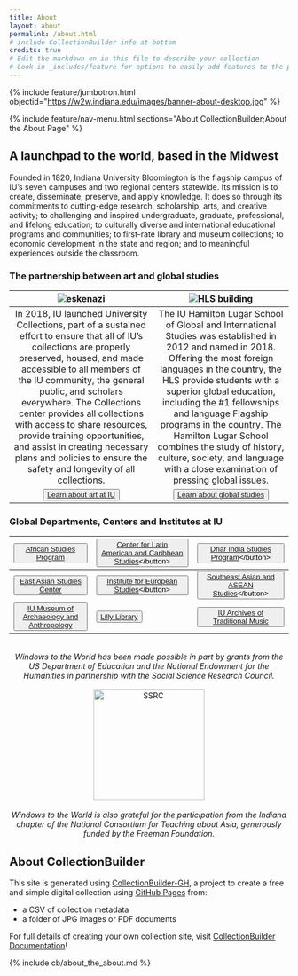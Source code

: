 ```yaml
---
title: About
layout: about
permalink: /about.html
# include CollectionBuilder info at bottom
credits: true
# Edit the markdown on in this file to describe your collection
# Look in _includes/feature for options to easily add features to the page
---
```


{% include feature/jumbotron.html objectid="https://w2w.indiana.edu/images/banner-about-desktop.jpg" %}

{% include feature/nav-menu.html sections="About CollectionBuilder;About the About Page" %}

## **A launchpad to the world, based in the Midwest**

Founded in 1820, Indiana University Bloomington is the flagship campus of IU’s seven campuses and two regional centers statewide. Its mission is to create, disseminate, preserve, and apply knowledge. It does so through its commitments to cutting-edge research, scholarship, arts, and creative activity; to challenging and inspired undergraduate, graduate, professional, and lifelong education; to culturally diverse and international educational programs and communities; to first-rate library and museum collections; to economic development in the state and region; and to meaningful experiences outside the classroom.

### **The partnership between art and global studies**

| <img src="https://w2w.indiana.edu/images/ghana-map-2-2.png" alt="eskenazi"/> | <img src="https://w2w.indiana.edu/images/ghana-map-2-1.png" alt="HLS building"/> |
| :---: | :---: |
| In 2018, IU launched University Collections, part of a sustained effort to ensure that all of IU’s collections are properly preserved, housed, and made accessible to all members of the IU community, the general public, and scholars everywhere. The Collections center provides all collections with access to share resources, provide training opportunities, and assist in creating necessary plans and policies to ensure the safety and longevity of all collections. | The IU Hamilton Lugar School of Global and International Studies was established in 2012 and named in 2018. Offering the most foreign languages in the country, the HLS provide students with a superior global education, including the #1 fellowships and language Flagship programs in the country. The Hamilton Lugar School combines the study of history, culture, society, and language with a close examination of pressing global issues. |
| <button class="button">[Learn about art at IU](https://collections.iu.edu/about/index.html) | <button class="button">[Learn about global studies](https://hls.indiana.edu/index.html)</button> |  

### **Global Departments, Centers and Institutes at IU**  
| <button class="button">[African Studies Program](https://africanstudies.indiana.edu/index.html)</button> | <button class="button">[Center for Latin American and Caribbean Studies](https://clacs.indiana.edu/?_gl=1*15do015*_ga*MTg5ODUzNDAyMi4xNjYyOTkwOTc2*_ga_61CH0D2DQW*MTY2OTg0MDM4Ni40LjEuMTY2OTg0MTIyOC4wLjAuMA..)</button> | <button class="button">[Dhar India Studies Program](https://indiast.indiana.edu/?_gl=1*15do015*_ga*MTg5ODUzNDAyMi4xNjYyOTkwOTc2*_ga_61CH0D2DQW*MTY2OTg0MDM4Ni40LjEuMTY2OTg0MTIyOC4wLjAuMA..)</button> |
| --- | --- | --- |
| <button class="button">[East Asian Studies Center](https://easc.indiana.edu/index.html)</button> | <button class="button">[Institute for European Studies](https://euro.indiana.edu/?_gl=1*13jobx7*_ga*MTg5ODUzNDAyMi4xNjYyOTkwOTc2*_ga_61CH0D2DQW*MTY2OTg0MDM4Ni40LjEuMTY2OTg0MTMwMi4wLjAuMA..)</button> | <button class="button">[Southeast Asian and ASEAN Studies](https://seas.indiana.edu/?_gl=1*rdz231*_ga*MTg5ODUzNDAyMi4xNjYyOTkwOTc2*_ga_61CH0D2DQW*MTY2OTg0MDM4Ni40LjEuMTY2OTg0MTMwOC4wLjAuMA..)</button> |
| <button class="button">[IU Museum of Archaeology and Anthropology](https://iumaa.iu.edu/)</button> | <button class="button">[Lilly Library](https://libraries.indiana.edu/lilly-library)</button> | <button class="button">[IU Archives of Traditional Music](https://libraries.indiana.edu/archives-traditional-music)</button> |
   
<br>

<center><i> Windows to the World has been made possible in part by grants from the US Department of Education and the National Endowment for the Humanities in partnership with the Social Science Research Council. </i></center>  
<br>
<center> <img src="https://w2w.indiana.edu/images/ssrc_logo_blue_rgb_stacked-1.png" alt="SSRC" height=200 /> </center>    
<br>
<center><i> Windows to the World is also grateful for the participation from the Indiana chapter of the National Consortium for Teaching about Asia, generously funded by the Freeman Foundation. </i></center>  

## About CollectionBuilder
This site is generated using [CollectionBuilder-GH](https://collectionbuilding.github.io/gh/), a project to create a free and simple digital collection using [GitHub Pages](https://pages.github.com/) from: 

- a CSV of collection metadata
- a folder of JPG images or PDF documents

For full details of creating your own collection site, visit [CollectionBuilder Documentation](https://collectionbuilder.github.io/cb-docs/)!

<!-- IMPORTANT!!! DELETE this comment and the include below when you are finished editing this page for your collection. The include below introduces About page features. They will show up on your collection's about page until you delete it.  -->
{% include cb/about_the_about.md %} 
